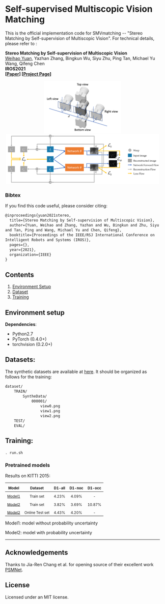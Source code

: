 # Self-supervised Multiscopic Vision Matching

This is the official implementation code for SMVmatching -- "Stereo Matching by Self-supervision of Multiscopic Vision". For technical details, please refer to :

**Stereo Matching by Self-supervision of Multiscopic Vision** <br />
[Weihao Yuan](https://weihao-yuan.com), Yazhan Zhang, Bingkun Wu, Siyu Zhu, Ping Tan, Michael Yu Wang, Qifeng Chen <br />
**IROS2021** <br />
**[[Paper](https://arxiv.org/pdf/2104.04170.pdf)] [[Project Page](https://sites.google.com/view/multiscopic)]** <br />

<div align=center>
<img src="pictures/camera.png" alt="camera" width="250"/>
<img src="pictures/framework.png" alt="framework" width="500"/>
</div>

### Bibtex
If you find this code useful, please consider citing:

```
@inproceedings{yuan2021stereo,
  title={Stereo Matching by Self-supervision of Multiscopic Vision},
  author={Yuan, Weihao and Zhang, Yazhan and Wu, Bingkun and Zhu, Siyu and Tan, Ping and Wang, Michael Yu and Chen, Qifeng},
  booktitle={Proceedings of the IEEE/RSJ International Conference on Intelligent Robots and Systems (IROS)},
  pages={},
  year={2021},
  organization={IEEE}
}
```

## Contents
1. [Environment Setup](#environment-setup)
2. [Dataset](#dataset)
3. [Training](#training)

## Environment setup

**Dependencies**:

- Python2.7
- PyTorch (0.4.0+)
- torchvision (0.2.0+)

## Datasets:
The synthetic datasets are available at [here](https://www.google.com/url?q=https%3A%2F%2Fhkustconnect-my.sharepoint.com%2F%3Af%3A%2Fg%2Fpersonal%2Fwyuanaa_connect_ust_hk%2FEnaJ9tiz4pVBvY6FTgJRq0sB6M_NAT6qqIZYRTO1YZa2xg%3Fe%3DAhbY15&sa=D&sntz=1&usg=AFQjCNHL_uNo_yMwz8iFqzNWoydlZs64bw). It should be organized as follows for the training:
```
dataset/
    TRAIN/
        SyntheData/
            000001/
                view0.png
                view1.png
                view2.png
    TEST/
    EVAL/

```


## Training:
```
. run.sh
```

### Pretrained models

<!-- [Model](https://hkustconnect-my.sharepoint.com/:u:/g/personal/wyuanaa_connect_ust_hk/EV8ZiijFyL5PqS9lRZ5wEccBbrUL83oToGl0Aab0Sbo4Lw?e=oNhyxq)

[Model_stage1](https://hkustconnect-my.sharepoint.com/:u:/g/personal/wyuanaa_connect_ust_hk/EQFnFpriyGlNq2eJZcXHIQwBjCOzvxypNLdVys_IVcXjLg?e=qGlWQW) -->

Results on KITTI 2015:

| <sub> Model </sub> | <sub> Dataset </sub> | <sub>D1-all</sub> | <sub>D1-noc</sub> | <sub>D1-occ</sub> |
|:-----------:|:-----------:|:----------:|:----------:|:------------:|
| <sub> [Model1](https://hkustconnect-my.sharepoint.com/:u:/g/personal/wyuanaa_connect_ust_hk/EQFnFpriyGlNq2eJZcXHIQwBjCOzvxypNLdVys_IVcXjLg?e=qGlWQW) </sub> | <sub> Train set </sub> | <sub>4.23%</sub> | <sub>4.09%</sub> | <sub>-</sub> |
| <sub> [Model2](https://hkustconnect-my.sharepoint.com/:u:/g/personal/wyuanaa_connect_ust_hk/EV8ZiijFyL5PqS9lRZ5wEccBbrUL83oToGl0Aab0Sbo4Lw?e=oNhyxq) </sub> | <sub> Train set </sub> | <sub>3.82%</sub> | <sub>3.69%</sub> | <sub>10.87%</sub> |
| <sub> [Model2](https://hkustconnect-my.sharepoint.com/:u:/g/personal/wyuanaa_connect_ust_hk/EV8ZiijFyL5PqS9lRZ5wEccBbrUL83oToGl0Aab0Sbo4Lw?e=oNhyxq) </sub> | <sub> Online Test set </sub> | <sub>4.43%</sub> | <sub>4.20%</sub> | <sub>-</sub> |

Model1: model without probability uncertainty

Model2: model with probability uncertainty

---

## Acknowledgements
Thanks to Jia-Ren Chang et al. for opening source of their excellent work [PSMNet](https://github.com/JiaRenChang/PSMNet).

## License
Licensed under an MIT license.